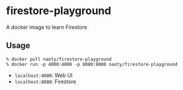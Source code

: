 # firestore-playground
A docker image to learn Firestore

## Usage

```
% docker pull naoty/firestore-playground
% docker run -p 4000:4000 -p 8080:8080 naoty/firestore-playground
```

- `localhost:4000`: Web UI
- `localhost:8080`: Firestore

